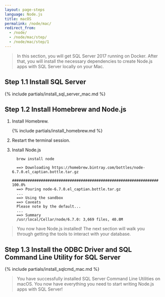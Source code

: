 ```yaml
---
layout: page-steps
language: Node.js
title: macOS
permalink: /node/mac/
redirect_from:
  - /node/
  - /node/mac/step/
  - /node/mac/step/1
---
```


> In this section, you will get SQL Server 2017 running on Docker. After that, you will install the necessary dependencies to create Node.js apps with SQL Server locally on your Mac.

## Step 1.1 Install SQL Server

{% include partials/install_sql_server_mac.md %}

## Step 1.2 Install Homebrew and Node.js

1. Install Homebrew.

    {% include partials/install_homebrew.md %}

2. Restart the terminal session.

3. Install Node.js

    ```terminal
      brew install node
    ```
    
    ```results
      ==> Downloading https://homebrew.bintray.com/bottles/node-6.7.0.el_captian.bottle.tar.gz
      ################################################################## 100.0%
      ==> Pouring node-6.7.0.el_captian.bottle.tar.gz
      ...
      ==> Using the sandbox
      ==> Caveats
      Please note by the default...
      ...
      ==> Summary
      /usr/local/Cellar/node/6.7.0: 3,669 files, 40.8M
    ```
> You now have Node.js installed! The next section will walk you through getting the tools to interact with your database.

## Step 1.3 Install the ODBC Driver and SQL Command Line Utility for SQL Server

{% include partials/install_sqlcmd_mac.md %}
    
> You have successfully installed SQL Server Command Line Utilities on macOS. You now have everything you need to start writing Node.js apps with SQL Server!
